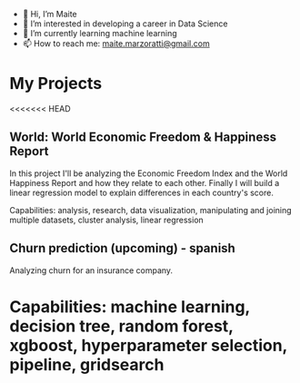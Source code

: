 - 👋 Hi, I’m Maite
- 👀 I’m interested in developing a career in Data Science
- 🌱 I’m currently learning machine learning
- 📫 How to reach me: maite.marzoratti@gmail.com

# My Projects
<<<<<<< HEAD
## World: World Economic Freedom & Happiness Report
In this project I'll be analyzing the Economic Freedom Index and the World Happiness Report and how they relate to each other. Finally I will build a linear regression model to explain differences in each country's score.

Capabilities: analysis, research, data visualization, manipulating and joining multiple datasets, cluster analysis, linear regression

## Churn prediction (upcoming) - spanish
Analyzing churn for an insurance company.

Capabilities: machine learning, decision tree, random forest, xgboost, hyperparameter selection, pipeline, gridsearch
=======
<!---
mmarzora/mmarzora is a ✨ special ✨ repository because its `README.md` (this file) appears on your GitHub profile.
You can click the Preview link to take a look at your changes.
--->
